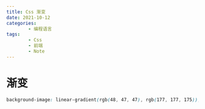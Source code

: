 ```yaml
---
title: Css 渐变
date: 2021-10-12
categories:
        - 编程语言
tags:
        - Css
        - 前端
        - Note
---
```


# 渐变

```css
background-image: linear-gradient(rgb(48, 47, 47), rgb(177, 177, 175));
```
